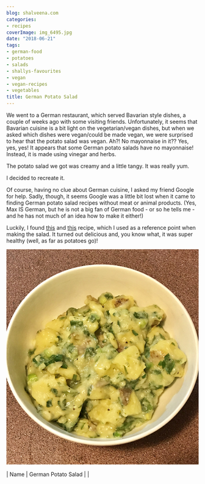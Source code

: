 ```yaml
---
blog: shalveena.com
categories:
- recipes
coverImage: img_6495.jpg
date: "2018-06-21"
tags:
- german-food
- potatoes
- salads
- shallys-favourites
- vegan
- vegan-recipes
- vegetables
title: German Potato Salad
---
```


We went to a German restaurant, which served Bavarian style dishes, a couple of weeks ago with some visiting friends. Unfortunately, it seems that Bavarian cuisine is a bit light on the vegetarian/vegan dishes, but when we asked which dishes were vegan/could be made vegan, we were surprised to hear that the potato salad was vegan. Ah?! No mayonnaise in it?? Yes, yes, yes! It appears that some German potato salads have no mayonnaise! Instead, it is made using vinegar and herbs.

The potato salad we got was creamy and a little tangy. It was really yum.

I decided to recreate it.

Of course, having no clue about German cuisine, I asked my friend Google for help. Sadly, though, it seems Google was a little bit lost when it came to finding German potato salad recipes without meat or animal products. (Yes, Max IS German, but he is not a big fan of German food - or so he tells me - and he has not much of an idea how to make it either!)

Luckily, I found [this](http://susikochenundbacken.blogspot.com/2010/07/oma-ingrids-german-potato-salad.html?m=1) and [this](https://www.eyecandypopper.com/german-style-potato-salad-vegan-no-mayonnaise/) recipe, which I used as a reference point when making the salad. It turned out delicious and, you know what, it was super healthy (well, as far as potatoes go)!

![IMG_6495](images/img_6495.jpg)

| Name | German Potato Salad |
|